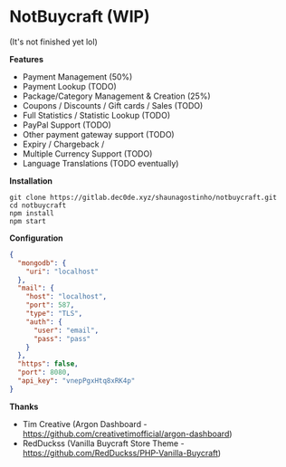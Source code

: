 # NotBuycraft (WIP)
(It's not finished yet lol)

**Features**
- Payment Management (50%)
- Payment Lookup (TODO)
- Package/Category Management & Creation (25%)
- Coupons / Discounts / Gift cards / Sales (TODO)
- Full Statistics / Statistic Lookup (TODO)
- PayPal Support (TODO)
- Other payment gateway support (TODO)
- Expiry / Chargeback / 
- Multiple Currency Support (TODO)
- Language Translations (TODO eventually)

**Installation**
 ```shell script
git clone https://gitlab.dec0de.xyz/shaunagostinho/notbuycraft.git
cd notbuycraft
npm install
npm start
 ```

**Configuration**
```json
{
  "mongodb": {
    "uri": "localhost"
  },
  "mail": {
    "host": "localhost",
    "port": 587,
    "type": "TLS",
    "auth": {
      "user": "email",
      "pass": "pass"
    }
  },
  "https": false,
  "port": 8080,
  "api_key": "vnepPgxHtq8xRK4p"
}
```

**Thanks**
- Tim Creative (Argon Dashboard - https://github.com/creativetimofficial/argon-dashboard)
- RedDuckss (Vanilla Buycraft Store Theme - https://github.com/RedDuckss/PHP-Vanilla-Buycraft)